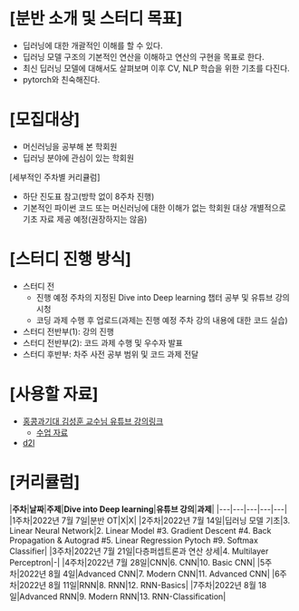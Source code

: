 # [분반 소개 및 스터디 목표]

- 딥러닝에 대한 개괄적인 이해를 할 수 있다.
- 딥러닝 모델 구조의 기본적인 연산을 이해하고 연산의 구현을 목표로 한다.
- 최신 딥러닝 모델에 대해서도 살펴보며 이후 CV, NLP 학습을 위한 기초를 다진다.
- pytorch와 친숙해진다.

# [모집대상]

- 머신러닝을 공부해 본 학회원
- 딥러닝 분야에 관심이 있는 학회원

[세부적인 주차별 커리큘럼]

- 하단 진도표 참고(방학 없이 8주차 진행)
- 기본적인 파이썬 코드 또는 머신러닝에 대한 이해가 없는 학회원 대상 개별적으로 기초 자료 제공 예정(권장하지는 않음)

# [스터디 진행 방식]

- 스터디 전
    - 진행 예정 주차의 지정된 Dive into Deep learning 챕터 공부 및 유튜브 강의 시청
    - 코딩 과제 수행 후 업로드(과제는 진행 예정 주차 강의 내용에 대한 코드 실습)
- 스터디 전반부(1): 강의 진행
- 스터디 전반부(2): 코드 과제 수행 및 우수자 발표
- 스터디 후반부: 차주 사전 공부 범위 및 코드 과제 전달
    

# [사용할 자료]

- [홍콩과기대 김성훈 교수님 유튜브 강의링크](https://www.youtube.com/watch?v=SKq-pmkekTk&list=PLlMkM4tgfjnJ3I-dbhO9JTw7gNty6o_2m)
    - [수업 자료](https://drive.google.com/drive/folders/0B41Zbb4c8HVyUndGdGdJSXd5d3M?resourcekey=0-s90CYmIbmbqbO1Mvtwmlog)
- [d2l](https://d2l.ai/)

# [커리큘럼]

|**주차**|**날짜**|**주제**|**Dive into Deep learning**|**유튜브 강의**|**과제**|
|---|---|---|---|---|
|1주차|2022년 7월 7일|분반 OT|X|X|
|2주차|2022년 7월 14일|딥러닝 모델 기초|3. Linear Neural Network|2. Linear Model  #3. Gradient Descent  #4. Back Propagation & Autograd  #5. Linear Regression Pytoch  #9. Softmax Classifier|
|3주차|2022년 7월 21일|다층퍼셉트론과 연산 상세|4. Multilayer Perceptron|-|
|4주차|2022년 7월 28일|CNN|6. CNN|10. Basic CNN|
|5주차|2022년 8월 4일|Advanced CNN|7. Modern CNN|11. Advanced CNN|
|6주차|2022년 8월 11일|RNN|8. RNN|12. RNN-Basics|
|7주차|2022년 8월 18일|Advanced RNN|9. Modern RNN|13. RNN-Classification|
